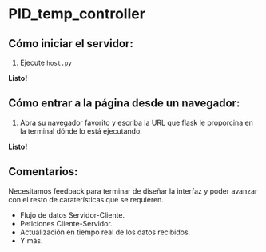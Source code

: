 # PID_temp_controller

## Cómo iniciar el servidor:

1. Ejecute ``host.py``

**Listo!**


## Cómo entrar a la página desde un navegador:
1. Abra su navegador favorito y escriba la URL que flask le proporcina en la terminal dónde lo está ejecutando.

**Listo!**

## Comentarios:
Necesitamos feedback para terminar de diseñar la interfaz y poder avanzar con el resto de caraterísticas que se requieren.

- Flujo de datos Servidor-Cliente.
- Peticiones Cliente-Servidor.
- Actualización en tiempo real de los datos recibidos.
- Y más.